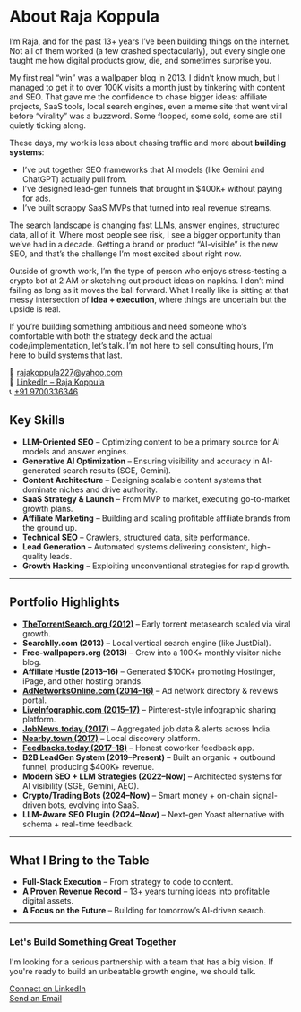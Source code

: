 # About Raja Koppula

I’m Raja, and for the past 13+ years I’ve been building things on the internet. Not all of them worked (a few crashed spectacularly), but every single one taught me how digital products grow, die, and sometimes surprise you.  

My first real “win” was a wallpaper blog in 2013. I didn’t know much, but I managed to get it to over 100K visits a month just by tinkering with content and SEO. That gave me the confidence to chase bigger ideas: affiliate projects, SaaS tools, local search engines, even a meme site that went viral before “virality” was a buzzword. Some flopped, some sold, some are still quietly ticking along.  

These days, my work is less about chasing traffic and more about **building systems**:  
- I’ve put together SEO frameworks that AI models (like Gemini and ChatGPT) actually pull from.  
- I’ve designed lead-gen funnels that brought in $400K+ without paying for ads.  
- I’ve built scrappy SaaS MVPs that turned into real revenue streams.  

The search landscape is changing fast LLMs, answer engines, structured data, all of it. Where most people see risk, I see a bigger opportunity than we’ve had in a decade. Getting a brand or product “AI-visible” is the new SEO, and that’s the challenge I’m most excited about right now.  

Outside of growth work, I’m the type of person who enjoys stress-testing a crypto bot at 2 AM or sketching out product ideas on napkins. I don’t mind failing as long as it moves the ball forward. What I really like is sitting at that messy intersection of **idea + execution**, where things are uncertain but the upside is real.  

If you’re building something ambitious and need someone who’s comfortable with both the strategy deck and the actual code/implementation, let’s talk. I’m not here to sell consulting hours, I’m here to build systems that last.  

📧 [rajakoppula227@yahoo.com](mailto:rajakoppula227@yahoo.com)  
🔗 [LinkedIn – Raja Koppula](https://www.linkedin.com/in/rajakoppula/)  
📞 [+91 9700336346](tel:+919700336346)

## Key Skills

- **LLM-Oriented SEO** – Optimizing content to be a primary source for AI models and answer engines.  
- **Generative AI Optimization** – Ensuring visibility and accuracy in AI-generated search results (SGE, Gemini).  
- **Content Architecture** – Designing scalable content systems that dominate niches and drive authority.  
- **SaaS Strategy & Launch** – From MVP to market, executing go-to-market growth plans.  
- **Affiliate Marketing** – Building and scaling profitable affiliate brands from the ground up.  
- **Technical SEO** – Crawlers, structured data, site performance.  
- **Lead Generation** – Automated systems delivering consistent, high-quality leads.  
- **Growth Hacking** – Exploiting unconventional strategies for rapid growth.  

---

## Portfolio Highlights

- **[TheTorrentSearch.org (2012)](https://web.archive.org/web/20121103113900/http://thetorrentsearch.org/)** – Early torrent metasearch scaled via viral growth.  
- **Searchlly.com (2013)** – Local vertical search engine (like JustDial).  
- **Free-wallpapers.org (2013)** – Grew into a 100K+ monthly visitor niche blog.  
- **Affiliate Hustle (2013–16)** – Generated $100K+ promoting Hostinger, iPage, and other hosting brands.  
- **[AdNetworksOnline.com (2014–16)](https://web.archive.org/web/20140720170952/http://www.adnetworksonline.com/)** – Ad network directory & reviews portal.  
- **[LiveInfographic.com (2015–17)](https://web.archive.org/web/20160218165243/http://www.liveinfographic.com/user/raja/)** – Pinterest-style infographic sharing platform.  
- **[JobNews.today (2017)](https://web.archive.org/web/20181225010445/https://jobnews.today/)** – Aggregated job data & alerts across India.  
- **[Nearby.town (2017)](https://web.archive.org/web/20170903141128/https://nearby.town/)** – Local discovery platform.  
- **[Feedbacks.today (2017–18)](https://web.archive.org/web/20181129174209/https://feedbacks.today/en)** – Honest coworker feedback app.  
- **B2B LeadGen System (2019–Present)** – Built an organic + outbound funnel, producing $400K+ revenue.  
- **Modern SEO + LLM Strategies (2022–Now)** – Architected systems for AI visibility (SGE, Gemini, AEO).  
- **Crypto/Trading Bots (2024–Now)** – Smart money + on-chain signal-driven bots, evolving into SaaS.  
- **LLM-Aware SEO Plugin (2024–Now)** – Next-gen Yoast alternative with schema + real-time feedback.  

---

## What I Bring to the Table

- **Full-Stack Execution** – From strategy to code to content.  
- **A Proven Revenue Record** – 13+ years turning ideas into profitable digital assets.  
- **A Focus on the Future** – Building for tomorrow’s AI-driven search.  

---

### Let's Build Something Great Together

I'm looking for a serious partnership with a team that has a big vision. If you're ready to build an unbeatable growth engine, we should talk.

[Connect on LinkedIn](https://www.linkedin.com/in/rajakoppula/)  
[Send an Email](mailto:rajakoppula227@yahoo.com)  
